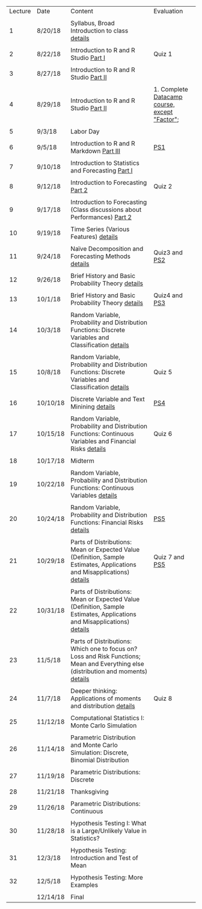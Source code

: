 |         |          |                                                                                                                                                                                  |                                                                                                          | 
|---------|----------|----------------------------------------------------------------------------------------------------------------------------------------------------------------------------------|----------------------------------------------------------------------------------------------------------| 
| Lecture | Date     | Content                                                                                                                                                                          | Evaluation                                                                                               | 
|         |          |                                                                                                                                                                                  |                                                                                                          | 
| 1       | 8/20/18  | Syllabus, Broad Introduction to class [details](summary/lecture-firstday.md)                                                                                                     |                                                                                                          | 
|         |          |                                                                                                                                                                                  |                                                                                                          | 
| 2       | 8/22/18  | Introduction to R and R Studio  [Part I](summary/lecture-intro_to_R01.md)                                                                                                        | Quiz 1                                                                                                   | 
|         |          |                                                                                                                                                                                  |                                                                                                          | 
| 3       | 8/27/18  | Introduction to R and R Studio  [Part II](summary/lecture-intro_to_R02.md)                                                                                                       |                                                                                                          | 
|         |          |                                                                                                                                                                                  |                                                                                                          | 
| 4       | 8/29/18  | Introduction to R and R Studio  [Part II](summary/lecture-intro_to_R02.md)                                                                                                       | 1. Complete [Datacamp course, except "Factor"](https://www.datacamp.com/courses/free-introduction-to-r); | 
|         |          |                                                                                                                                                                                  |                                                                                                          | 
| 5       | 9/3/18   | Labor Day                                                                                                                                                                        |                                                                                                          | 
|         |          |                                                                                                                                                                                  |                                                                                                          | 
| 6       | 9/5/18   | Introduction to R and R Markdown  [Part III](summary/lecture-intro_to_R03.md)                                                                                                    | [PS1](ps/ps1.pdf)                                                                                        | 
|         |          |                                                                                                                                                                                  |                                                                                                          | 
| 7       | 9/10/18  | Introduction to Statistics and Forecasting [Part I](summary/lecture-intro_to_statistics01.md)                                                                                    |                                                                                                          | 
|         |          |                                                                                                                                                                                  |                                                                                                          | 
| 8       | 9/12/18  | Introduction to Forecasting  [Part 2](summary/lecture-intro_to_statistics02.md)                                                                                                  | Quiz 2                                                                                                   | 
|         |          |                                                                                                                                                                                  |                                                                                                          | 
| 9       | 9/17/18  | Introduction to Forecasting (Class discussions about Performances)  [Part 2](summary/lecture-intro_to_statistics02.md)                                                           |                                                                                                          | 
|         |          |                                                                                                                                                                                  |                                                                                                          | 
| 10      | 9/19/18  | Time Series (Various Features)  [details](summary/lecture-intro_to_statistics03.md)                                                                                              |                                                                                                          | 
|         |          |                                                                                                                                                                                  |                                                                                                          | 
| 11      | 9/24/18  | Naïve Decomposition and Forecasting Methods  [details](summary/lecture-intro_to_statistics03.md)                                                                                 | Quiz3 and [PS2](ps/ps2.pdf)                                                                              | 
|         |          |                                                                                                                                                                                  |                                                                                                          | 
| 12      | 9/26/18  | Brief History and Basic Probability Theory [details](summary/lecture-intro_to_prob.md)                                                                                           |                                                                                                          | 
|         |          |                                                                                                                                                                                  |                                                                                                          | 
| 13      | 10/1/18  | Brief History and Basic Probability Theory [details](summary/lecture-intro_to_prob.md)                                                                                           | Quiz4 and [PS3](ps/ps3.pdf)                                                                              | 
|         |          |                                                                                                                                                                                  |                                                                                                          | 
| 14      | 10/3/18  | Random Variable, Probability and Distribution Functions: Discrete Variables and Classification   [details](summary/lecture-random-variable_discrete.md)                          |                                                                                                          | 
|         |          |                                                                                                                                                                                  |                                                                                                          | 
| 15      | 10/8/18  | Random Variable, Probability and Distribution Functions: Discrete Variables and Classification   [details](summary/lecture-random-variable_discrete.md)                          | Quiz 5                                                                                                   | 
|         |          |                                                                                                                                                                                  |                                                                                                          | 
| 16      | 10/10/18 | Discrete Variable and Text Minining [details](summary/lecture-text_analysis.md)                                                                                                  | [PS4](ps/ps4.pdf)                                                                                        | 
|         |          |                                                                                                                                                                                  |                                                                                                          | 
| 17      | 10/15/18 | Random Variable, Probability and Distribution Functions: Continuous Variables and Financial Risks [details](summary/lecture-random-variable_continuous.md)                       | Quiz 6                                                                                                   | 
|         |          |                                                                                                                                                                                  |                                                                                                          | 
| 18      | 10/17/18 | Midterm                                                                                                                                                                          |                                                                                                          | 
|         |          |                                                                                                                                                                                  |                                                                                                          | 
| 19      | 10/22/18 | Random Variable, Probability and Distribution Functions: Continuous Variables  [details](summary/lecture-random-variable_continuous.md)                                          |                                                                                                          | 
|         |          |                                                                                                                                                                                  |                                                                                                          | 
| 20      | 10/24/18 | Random Variable, Probability and Distribution Functions: Financial Risks  [details](summary/lecture-random-variable_continuous.md)                                               |  [PS5](ps/ps5.pdf)                                                                                       | 
|         |          |                                                                                                                                                                                  |                                                                                                          | 
| 21      | 10/29/18 | Parts of Distributions: Mean or Expected Value (Definition, Sample Estimates, Applications and Misapplications) [details](summary/lecture-random-variable_continuous02.md)       |  Quiz 7 and [PS5](ps/ps5.pdf)                                                                                       | 
|         |          |                                                                                                                                                                                  |                                                                                                          | 
| 22      | 10/31/18 | Parts of Distributions: Mean or Expected Value (Definition, Sample Estimates, Applications and Misapplications) [details](summary/lecture-random-variable_continuous02.md)       |                                                                                                          | 
|         |          |                                                                                                                                                                                  |                                                                                                          | 
| 23      | 11/5/18  | Parts of Distributions: Which one to focus on? Loss and Risk Functions; Mean and Everything else (distribution and moments)    [details](summary/lecture-random-variable_continuous03.md)                                                     |                                                                                                          | 
|         |          |                                                                                                                                                                                  |                                                                                                          | 
| 24      | 11/7/18  | Deeper thinking: Applications of moments and distribution      [details](summary/lecture-random-variable_continuous04.md)                                                                                                                    |   Quiz 8                                                                                                       | 
|         |          |                                                                                                                                                                                  |                                                                                                          | 
| 25      | 11/12/18 | Computational Statistics I: Monte Carlo Simulation                                                                                                                               |                                                                                                          | 
|         |          |                                                                                                                                                                                  |                                                                                                          | 
| 26      | 11/14/18 | Parametric Distribution and Monte Carlo Simulation: Discrete, Binomial Distribution                                                                                              |                                                                                                          | 
|         |          |                                                                                                                                                                                  |                                                                                                          | 
| 27      | 11/19/18 | Parametric Distributions: Discrete                                                                                                                                               |                                                                                                          | 
|         |          |                                                                                                                                                                                  |                                                                                                          | 
| 28      | 11/21/18 | Thanksgiving                                                                                                                                                                     |                                                                                                          | 
|         |          |                                                                                                                                                                                  |                                                                                                          | 
| 29      | 11/26/18 | Parametric Distributions: Continuous                                                                                                                                             |                                                                                                          | 
|         |          |                                                                                                                                                                                  |                                                                                                          | 
| 30      | 11/28/18 | Hypothesis Testing I: What is a Large/Unlikely Value in Statistics?                                                                                                              |                                                                                                          | 
|         |          |                                                                                                                                                                                  |                                                                                                          | 
| 31      | 12/3/18  | Hypothesis Testing: Introduction and Test of Mean                                                                                                                                |                                                                                                          | 
|         |          |                                                                                                                                                                                  |                                                                                                          | 
| 32      | 12/5/18  | Hypothesis Testing: More Examples                                                                                                                                                |                                                                                                          | 
|         |          |                                                                                                                                                                                  |                                                                                                          | 
|         | 12/14/18 | Final                                                                                                                                                                            |                                                                                                          | 
